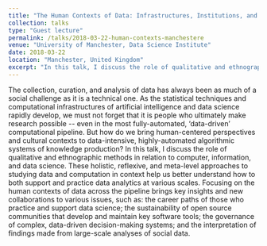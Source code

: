 ```yaml
---
title: "The Human Contexts of Data: Infrastructures, Institutions, and Interpretations"
collection: talks
type: "Guest lecture"
permalink: /talks/2018-03-22-human-contexts-manchestere
venue: "University of Manchester, Data Science Institute"
date: 2018-03-22
location: "Manchester, United Kingdom"
excerpt: "In this talk, I discuss the role of qualitative and ethnographic methods in relation to computer, information, and data science. These holistic, reflexive, and meta-level approaches to studying data and computation in context help us better understand how to both support and practice data analytics at various scales."
---
```


The collection, curation, and analysis of data has always been as much of a social challenge as it is a technical one. As the statistical techniques and computational infrastructures of artificial intelligence and data science rapidly develop, we must not forget that it is people who ultimately make research possible -- even in the most fully-automated, ‘data-driven’ computational pipeline. But how do we bring human-centered perspectives and cultural contexts to data-intensive, highly-automated algorithmic systems of knowledge production? In this talk, I discuss the role of qualitative and ethnographic methods in relation to computer, information, and data science. These holistic, reflexive, and meta-level approaches to studying data and computation in context help us better understand how to both support and practice data analytics at various scales. Focusing on the human contexts of data across the pipeline brings key insights and new collaborations to various issues, such as: the career paths of those who practice and support data science; the sustainability of open source communities that develop and maintain key software tools; the governance of complex, data-driven decision-making systems; and the interpretation of findings made from large-scale analyses of social data.
